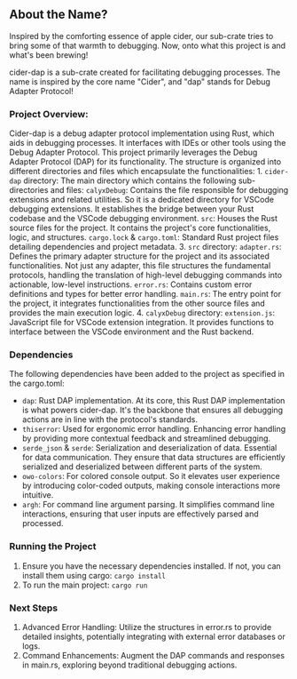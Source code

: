 ## About the Name?
Inspired by the comforting essence of apple cider, our sub-crate tries to bring some of that warmth to debugging. Now, onto what this project is and what's been brewing!

cider-dap is a sub-crate created for facilitating debugging processes. The name is inspired by the core name "Cider", and "dap" stands for Debug Adapter Protocol!
### Project Overview:
Cider-dap is a debug adapter protocol implementation using Rust, which aids in debugging processes. It interfaces with IDEs or other tools using the Debug Adapter Protocol.
This project primarily leverages the Debug Adapter Protocol (DAP) for its functionality. The structure is organized into different directories and files which encapsulate the functionalities:
1.
``` cider-dap ``` 
directory: The main directory which contains the following sub-directories and files:
     ```calyxDebug```: Contains the file responsible for debugging extensions and related utilities. So it is a dedicated directory for VSCode debugging extensions. It establishes the bridge between your Rust codebase and the VSCode debugging environment.
     ```src```: Houses the Rust source files for the project. It contains the project's core functionalities, logic, and structures.
     ```cargo.lock``` & ```cargo.toml```: Standard Rust project files detailing dependencies and project metadata.
3. ```src``` directory:
     ```adapter.rs```: Defines the primary adapter structure for the project and its associated functionalities. Not just any adapter, this file structures the fundamental protocols, handling the translation of high-level debugging commands into actionable, low-level instructions.
     ```error.rs```: Contains custom error definitions and types for better error handling.
     ```main.rs```: The entry point for the project, it integrates functionalities from the other source files and provides the main execution logic.
4. ```calyxDebug``` directory:
     ```extension.js```: JavaScript file for VSCode extension integration. It provides functions to interface between the VSCode environment and the Rust backend.

### Dependencies
The following dependencies have been added to the project as specified in the cargo.toml:

- ```dap```: Rust DAP implementation.  At its core, this Rust DAP implementation is what powers cider-dap. It's the backbone that ensures all debugging actions are in line with the protocol's standards.
- ```thiserror```: Used for ergonomic error handling. Enhancing error handling by providing more contextual feedback and streamlined debugging.
- ```serde_json``` & ```serde```: Serialization and deserialization of data. Essential for data communication. They ensure that data structures are efficiently serialized and deserialized between different parts of the system.
- ```owo-colors```: For colored console output. So it elevates user experience by introducing color-coded outputs, making console interactions more intuitive.
- ```argh```: For command line argument parsing. It simplifies command line interactions, ensuring that user inputs are effectively parsed and processed.

### Running the Project
1. Ensure you have the necessary dependencies installed. If not, you can install them using cargo:
 ```cargo install ```
3. To run the main project:
```cargo run ```

### Next Steps

1. Advanced Error Handling: Utilize the structures in error.rs to provide detailed insights, potentially integrating with external error databases or logs.
2. Command Enhancements: Augment the DAP commands and responses in main.rs, exploring beyond traditional debugging actions.

